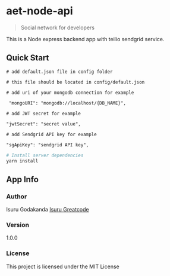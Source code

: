 # aet-node-api

> Social network for developers

This is a Node express backend app with teilio sendgrid service.

## Quick Start

```
# add default.json file in config folder

# this file should be located in config/default.json

# add uri of your mongodb connection for example

 "mongoURI": "mongodb://localhost/{DB_NAME}",

# add JWT secret for example

"jwtSecret": "secret value",

# add Sendgrid API key for example

"sgApiKey": "sendgrid API key",

```

```bash
# Install server dependencies
yarn install
```

## App Info

### Author

Isuru Godakanda
[Isuru Greatcode](https://isurugreatcode.wordpress.com/)

### Version

1.0.0

### License

This project is licensed under the MIT License
